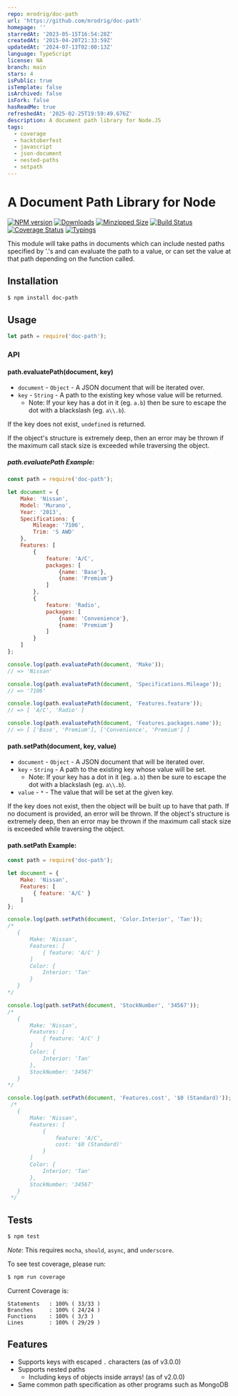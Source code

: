 ```yaml
---
repo: mrodrig/doc-path
url: 'https://github.com/mrodrig/doc-path'
homepage: ''
starredAt: '2023-05-15T16:54:28Z'
createdAt: '2015-04-20T21:33:59Z'
updatedAt: '2024-07-13T02:00:13Z'
language: TypeScript
license: NA
branch: main
stars: 4
isPublic: true
isTemplate: false
isArchived: false
isFork: false
hasReadMe: true
refreshedAt: '2025-02-25T19:59:49.676Z'
description: A document path library for Node.JS
tags:
  - coverage
  - hacktoberfest
  - javascript
  - json-document
  - nested-paths
  - setpath
---
```


# A Document Path Library for Node

[![NPM version](https://img.shields.io/npm/v/doc-path.svg)](https://www.npmjs.org/package/doc-path)
[![Downloads](https://img.shields.io/npm/dm/doc-path)](https://www.npmjs.org/package/doc-path)
[![Minzipped Size](https://img.shields.io/bundlephobia/minzip/doc-path)](https://bundlephobia.com/result?p=doc-path)
[![Build Status](https://img.shields.io/github/actions/workflow/status/mrodrig/doc-path/automated-tests-workflow.yml)](https://github.com/mrodrig/doc-path/actions/workflows/automated-tests-workflow.yml)
[![Coverage Status](https://coveralls.io/repos/github/mrodrig/doc-path/badge.svg?branch=main)](https://coveralls.io/github/mrodrig/doc-path?branch=main)
[![Typings](https://img.shields.io/npm/types/doc-path)](https://www.npmjs.org/package/doc-path)

This module will take paths in documents which can include nested paths specified by '.'s and can evaluate the path
to a value, or can set the value at that path depending on the function called.

## Installation

```bash
$ npm install doc-path
```

## Usage

```javascript
let path = require('doc-path');
```

### API

#### path.evaluatePath(document, key)

* `document` - `Object` - A JSON document that will be iterated over.
* `key` - `String` - A path to the existing key whose value will be returned.
  * Note: If your key has a dot in it (eg. `a.b`) then be sure to escape the dot with a blackslash (eg. `a\\.b`).

If the key does not exist, `undefined` is returned.

If the object's structure is extremely deep, then an error may be thrown if the maximum call stack size is exceeded while traversing the object.

##### path.evaluatePath Example:

```javascript
const path = require('doc-path');

let document = {
    Make: 'Nissan',
    Model: 'Murano',
    Year: '2013',
    Specifications: {
        Mileage: '7106',
        Trim: 'S AWD'
    },
    Features: [
		{
		    feature: 'A/C',
			packages: [
				{name: 'Base'},
				{name: 'Premium'}
			]
		},
		{
		    feature: 'Radio',
			packages: [
				{name: 'Convenience'},
				{name: 'Premium'}
			]
		}
	]
};

console.log(path.evaluatePath(document, 'Make'));
// => 'Nissan'

console.log(path.evaluatePath(document, 'Specifications.Mileage'));
// => '7106'

console.log(path.evaluatePath(document, 'Features.feature'));
// => [ 'A/C', 'Radio' ]

console.log(path.evaluatePath(document, 'Features.packages.name'));
// => [ ['Base', 'Premium'], ['Convenience', 'Premium'] ]
```

#### path.setPath(document, key, value)

* `document` - `Object` - A JSON document that will be iterated over.
* `key` - `String` - A path to the existing key whose value will be set.
  * Note: If your key has a dot in it (eg. `a.b`) then be sure to escape the dot with a blackslash (eg. `a\\.b`).
* `value` - `*` - The value that will be set at the given key.

If the key does not exist, then the object will be built up to have that path.
If no document is provided, an error will be thrown.
If the object's structure is extremely deep, then an error may be thrown if the maximum call stack size is exceeded while traversing the object.

#### path.setPath Example:

 ```javascript
 const path = require('doc-path');

 let document = {
     Make: 'Nissan',
     Features: [
         { feature: 'A/C' }
     ]
 };

 console.log(path.setPath(document, 'Color.Interior', 'Tan'));
 /*
	{ 
		Make: 'Nissan',
		Features: [
			{ feature: 'A/C' }
		]
		Color: { 
			Interior: 'Tan'
		}
	}
 */

 console.log(path.setPath(document, 'StockNumber', '34567'));
 /*
	{ 
		Make: 'Nissan',
		Features: [
			{ feature: 'A/C' }
		]
		Color: { 
			Interior: 'Tan'
		},
		StockNumber: '34567'
	}
 */
 
 console.log(path.setPath(document, 'Features.cost', '$0 (Standard)'));
  /*
 	{ 
		Make: 'Nissan',
		Features: [
			{
				feature: 'A/C',
				cost: '$0 (Standard)'
			}
		]
		Color: { 
			Interior: 'Tan'
		},
		StockNumber: '34567'
 	}
  */
 ```

## Tests

```bash
$ npm test
```

_Note_: This requires `mocha`, `should`, `async`, and `underscore`.

To see test coverage, please run:
```bash
$ npm run coverage
```

Current Coverage is:
```
Statements   : 100% ( 33/33 )
Branches     : 100% ( 24/24 )
Functions    : 100% ( 3/3 )
Lines        : 100% ( 29/29 )
```

## Features

- Supports keys with escaped `.` characters (as of v3.0.0)
- Supports nested paths
  - Including keys of objects inside arrays! (as of v2.0.0)
- Same common path specification as other programs such as MongoDB
